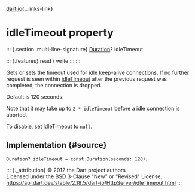 [dart:io](../../dart-io/dart-io-library){._links-link}

idleTimeout property
====================

::: {.section .multi-line-signature}
[Duration](../../dart-core/duration-class)? idleTimeout

::: {.features}
read / write
:::
:::

Gets or sets the timeout used for idle keep-alive connections. If no
further request is seen within [idleTimeout](idletimeout) after the
previous request was completed, the connection is dropped.

Default is 120 seconds.

Note that it may take up to `2 * idleTimeout` before a idle connection
is aborted.

To disable, set [idleTimeout](idletimeout) to `null`.

Implementation {#source}
--------------

``` {.language-dart data-language="dart"}
Duration? idleTimeout = const Duration(seconds: 120);
```

::: {._attribution}
© 2012 the Dart project authors\
Licensed under the BSD 3-Clause \"New\" or \"Revised\" License.\
<https://api.dart.dev/stable/2.18.5/dart-io/HttpServer/idleTimeout.html>
:::
